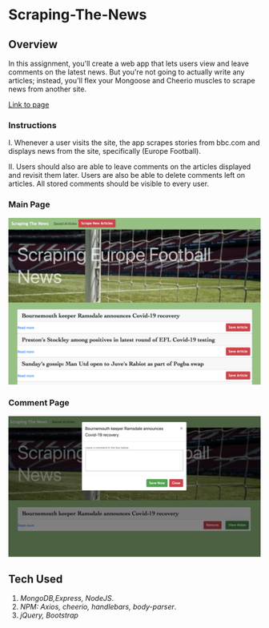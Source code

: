 # Scraping-The-News 

## Overview
In this assignment, you'll create a web app that lets users view and leave comments on the latest news. But you're not going to actually write any articles; instead, you'll flex your Mongoose and Cheerio muscles to scrape news from another site.

[Link to page](https://secret-eyrie-74619.herokuapp.com/)


### Instructions

I. Whenever a user visits the site, the app scrapes stories from bbc.com and displays news from the site, specifically (Europe Football). 

II. Users should also are able to leave comments on the articles displayed and revisit them later. Users are also be able to delete comments left on articles. All stored comments should be visible to every user.
### Main Page
![](public/img/main.png)

### Comment Page
![](public/img/notes.png)

## Tech Used
1. _MongoDB,Express, NodeJS_.
2. _NPM: Axios, cheerio, handlebars, body-parser_.
3. _jQuery, Bootstrap_
